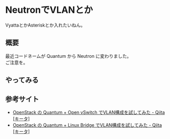 # NeutronでVLANとか

VyattaとかAsteriskとか入れたいねん。

## 概要

最近コードネームが Quantum から Neutron に変わりました。  
ご注意を。

## やってみる

## 参考サイト

- [OpenStack の Quantum + Open vSwitch でVLAN構成を試してみた - Qiita [キータ]](http://qiita.com/m_doi/items/f561894a1f83de40e7dd)
- [OpenStack の Quantum + Linux Bridge でVLAN構成を試してみた - Qiita [キータ]](http://qiita.com/m_doi/items/f3439b78a02b20f1f4a0)
